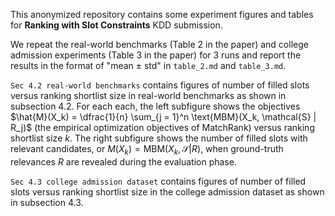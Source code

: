 This anonymized repository contains some experiment figures and tables for **Ranking with Slot Constraints** KDD submission.

We repeat the real-world benchmarks (Table 2 in the paper) and college admission experiments (Table 3 in the paper) for 3 runs and report the results in the format of "mean $\pm$ std" in 
``table_2.md`` and ``table_3.md``.

``Sec 4.2 real-world benchmarks`` contains figures of number of filled slots versus ranking shortlist size in real-world benchmarks as shown in subsection 4.2. For each each, the left subfigure shows the objectives $\hat{M}(X_k) = \dfrac{1}{n} \sum_{j = 1}^n \text{MBM}(X_k, \mathcal{S} | R_j)$ (the empirical optimization objectives of MatchRank) versus ranking shortlist size $k$. The right subfigure shows the number of filled slots with relevant candidates, or $M(X_k) = \text{MBM}(X_k, \mathcal{S} | R)$, when ground-truth relevances $R$ are revealed during the evaluation phase. 

``Sec 4.3 college admission dataset`` contains figures of number of filled slots versus ranking shortlist size in the college admission dataset as shown in subsection 4.3.